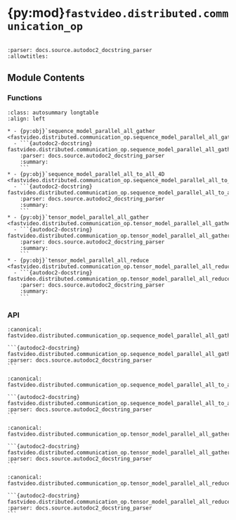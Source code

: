 # {py:mod}`fastvideo.distributed.communication_op`

```{py:module} fastvideo.distributed.communication_op
```

```{autodoc2-docstring} fastvideo.distributed.communication_op
:parser: docs.source.autodoc2_docstring_parser
:allowtitles:
```

## Module Contents

### Functions

````{list-table}
:class: autosummary longtable
:align: left

* - {py:obj}`sequence_model_parallel_all_gather <fastvideo.distributed.communication_op.sequence_model_parallel_all_gather>`
  - ```{autodoc2-docstring} fastvideo.distributed.communication_op.sequence_model_parallel_all_gather
    :parser: docs.source.autodoc2_docstring_parser
    :summary:
    ```
* - {py:obj}`sequence_model_parallel_all_to_all_4D <fastvideo.distributed.communication_op.sequence_model_parallel_all_to_all_4D>`
  - ```{autodoc2-docstring} fastvideo.distributed.communication_op.sequence_model_parallel_all_to_all_4D
    :parser: docs.source.autodoc2_docstring_parser
    :summary:
    ```
* - {py:obj}`tensor_model_parallel_all_gather <fastvideo.distributed.communication_op.tensor_model_parallel_all_gather>`
  - ```{autodoc2-docstring} fastvideo.distributed.communication_op.tensor_model_parallel_all_gather
    :parser: docs.source.autodoc2_docstring_parser
    :summary:
    ```
* - {py:obj}`tensor_model_parallel_all_reduce <fastvideo.distributed.communication_op.tensor_model_parallel_all_reduce>`
  - ```{autodoc2-docstring} fastvideo.distributed.communication_op.tensor_model_parallel_all_reduce
    :parser: docs.source.autodoc2_docstring_parser
    :summary:
    ```
````

### API

````{py:function} sequence_model_parallel_all_gather(input_: torch.Tensor, dim: int = -1) -> torch.Tensor
:canonical: fastvideo.distributed.communication_op.sequence_model_parallel_all_gather

```{autodoc2-docstring} fastvideo.distributed.communication_op.sequence_model_parallel_all_gather
:parser: docs.source.autodoc2_docstring_parser
```
````

````{py:function} sequence_model_parallel_all_to_all_4D(input_: torch.Tensor, scatter_dim: int = 2, gather_dim: int = 1) -> torch.Tensor
:canonical: fastvideo.distributed.communication_op.sequence_model_parallel_all_to_all_4D

```{autodoc2-docstring} fastvideo.distributed.communication_op.sequence_model_parallel_all_to_all_4D
:parser: docs.source.autodoc2_docstring_parser
```
````

````{py:function} tensor_model_parallel_all_gather(input_: torch.Tensor, dim: int = -1) -> torch.Tensor
:canonical: fastvideo.distributed.communication_op.tensor_model_parallel_all_gather

```{autodoc2-docstring} fastvideo.distributed.communication_op.tensor_model_parallel_all_gather
:parser: docs.source.autodoc2_docstring_parser
```
````

````{py:function} tensor_model_parallel_all_reduce(input_: torch.Tensor) -> torch.Tensor
:canonical: fastvideo.distributed.communication_op.tensor_model_parallel_all_reduce

```{autodoc2-docstring} fastvideo.distributed.communication_op.tensor_model_parallel_all_reduce
:parser: docs.source.autodoc2_docstring_parser
```
````
